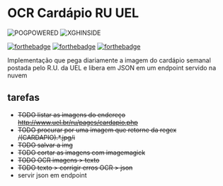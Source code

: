 # OCR Cardápio RU UEL

![POGPOWERED](https://slack-imgs.com/?c=1&url=http%3A%2F%2Fimages.uncyc.org%2Fpt%2Fb%2Fb5%2FPogpowered2.gif)
![XGHINSIDE](https://i.imgur.com/Azurvhj.gif)
<!-- [![forthebadge](https://forthebadge.com/images/badges/60-percent-of-the-time-works-every-time.svg)](https://forthebadge.com) -->
[![forthebadge](https://forthebadge.com/images/badges/certified-snoop-lion.svg)](https://forthebadge.com)
[![forthebadge](https://forthebadge.com/images/badges/certified-elijah-wood.svg)](https://forthebadge.com)
[![forthebadge](https://forthebadge.com/images/badges/gluten-free.svg)](https://forthebadge.com)

Implementação que pega diariamente a imagem do cardápio semanal postada pelo R.U. da UEL e libera em JSON em um endpoint servido na nuvem

## tarefas
 - ~~TODO listar as imagens do endereço http://www.uel.br/ru/pages/cardapio.php~~
 - ~~TODO procurar por uma imagem que retorne da regex /(CARDAPIO).*\.jpg/i~~
 - ~~TODO salvar a img~~
 - ~~TODO cortar as imagens com imagemagick~~
 - ~~TODO OCR imagens > texto~~
 - ~~TODO texto > corrigir erros OCR > json~~
 - servir json em endpoint
